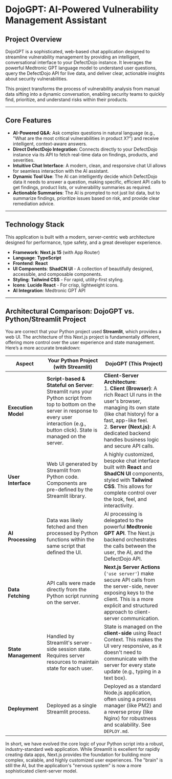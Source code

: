 # DojoGPT: AI-Powered Vulnerability Management Assistant

## Project Overview

DojoGPT is a sophisticated, web-based chat application designed to streamline vulnerability management by providing an intelligent, conversational interface to your DefectDojo instance. It leverages the powerful Medtronic GPT language model to understand user questions, query the DefectDojo API for live data, and deliver clear, actionable insights about security vulnerabilities.

This project transforms the process of vulnerability analysis from manual data sifting into a dynamic conversation, enabling security teams to quickly find, prioritize, and understand risks within their products.

---

## Core Features

-   **AI-Powered Q&A**: Ask complex questions in natural language (e.g., "What are the most critical vulnerabilities in product X?") and receive intelligent, context-aware answers.
-   **Direct DefectDojo Integration**: Connects directly to your DefectDojo instance via its API to fetch real-time data on findings, products, and severities.
-   **Intuitive Chat Interface**: A modern, clean, and responsive chat UI allows for seamless interaction with the AI assistant.
-   **Dynamic Tool Use**: The AI can intelligently decide which DefectDojo data it needs to answer a question, making specific, efficient API calls to get findings, product lists, or vulnerability summaries as required.
-   **Actionable Summaries**: The AI is prompted to not just list data, but to summarize findings, prioritize issues based on risk, and provide clear remediation advice.

---

## Technology Stack

This application is built with a modern, server-centric web architecture designed for performance, type safety, and a great developer experience.

-   **Framework**: **Next.js 15** (with App Router)
-   **Language**: **TypeScript**
-   **Frontend**: **React**
-   **UI Components**: **ShadCN UI** - A collection of beautifully designed, accessible, and composable components.
-   **Styling**: **Tailwind CSS** - For rapid, utility-first styling.
-   **Icons**: **Lucide React** - For crisp, lightweight icons.
-   **AI Integration**: Medtronic GPT API

---

## Architectural Comparison: DojoGPT vs. Python/Streamlit Project

You are correct that your Python project used **Streamlit**, which provides a web UI. The architecture of this Next.js project is fundamentally different, offering more control over the user experience and state management. Here’s a more accurate breakdown:

| Aspect                  | Your Python Project (with Streamlit)                                                  | DojoGPT (This Project)                                                                                                                                                             |
| ----------------------- | ------------------------------------------------------------------------------------- | ---------------------------------------------------------------------------------------------------------------------------------------------------------------------------------- |
| **Execution Model**     | **Script-based & Stateful on Server**: Streamlit runs your Python script from top to bottom on the server in response to every user interaction (e.g., button click). State is managed on the server. | **Client-Server Architecture**: <br> 1. **Client (Browser)**: A rich React UI runs in the user's browser, managing its own state (like chat history) for a fast, app-like feel. <br> 2. **Server (Next.js)**: A dedicated backend handles business logic and secure API calls. |
| **User Interface**      | Web UI generated by Streamlit from Python code. Components are pre-defined by the Streamlit library. | A highly customized, bespoke chat interface built with **React** and **ShadCN UI** components, styled with **Tailwind CSS**. This allows for complete control over the look, feel, and interactivity. |
| **AI Processing**       | Data was likely fetched and then processed by Python functions within the same script that defined the UI. | AI processing is delegated to the powerful **Medtronic GPT API**. The Next.js backend orchestrates the calls between the user, the AI, and the DefectDojo API. |
| **Data Fetching**       | API calls were made directly from the Python script running on the server.           | **Next.js Server Actions** (`'use server'`) make secure API calls from the server-side, never exposing keys to the client. This is a more explicit and structured approach to client-server communication. |
| **State Management**    | Handled by Streamlit's server-side session state. Requires server resources to maintain state for each user. | State is managed on the **client-side** using React Context. This makes the UI very responsive, as it doesn't need to communicate with the server for every state update (e.g., typing in a text box). |
| **Deployment**          | Deployed as a single Streamlit process.                                               | Deployed as a standard Node.js application, often using a process manager (like PM2) and a reverse proxy (like Nginx) for robustness and scalability. See `DEPLOY.md`. |

In short, we have evolved the core logic of your Python script into a robust, industry-standard web application. While Streamlit is excellent for rapidly creating data apps, Next.js provides the foundation for building more complex, scalable, and highly customized user experiences. The "brain" is still the AI, but the application's "nervous system" is now a more sophisticated client-server model.
